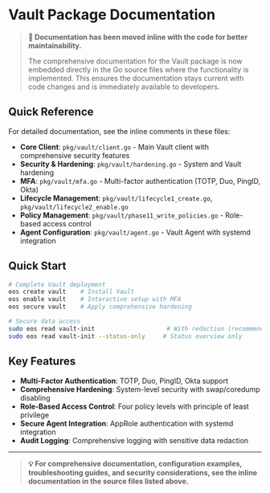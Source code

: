 # Vault Package Documentation

> **📝 Documentation has been moved inline with the code for better maintainability.**
> 
> The comprehensive documentation for the Vault package is now embedded directly in the Go source files where the functionality is implemented. This ensures the documentation stays current with code changes and is immediately available to developers.

## Quick Reference

For detailed documentation, see the inline comments in these files:

- **Core Client**: `pkg/vault/client.go` - Main Vault client with comprehensive security features
- **Security & Hardening**: `pkg/vault/hardening.go` - System and Vault hardening
- **MFA**: `pkg/vault/mfa.go` - Multi-factor authentication (TOTP, Duo, PingID, Okta)
- **Lifecycle Management**: `pkg/vault/lifecycle1_create.go`, `pkg/vault/lifecycle2_enable.go`
- **Policy Management**: `pkg/vault/phase11_write_policies.go` - Role-based access control
- **Agent Configuration**: `pkg/vault/agent.go` - Vault Agent with systemd integration

## Quick Start

```bash
# Complete Vault deployment
eos create vault    # Install Vault
eos enable vault    # Interactive setup with MFA
eos secure vault    # Apply comprehensive hardening

# Secure data access
sudo eos read vault-init                    # With redaction (recommended)
sudo eos read vault-init --status-only     # Status overview only
```

## Key Features

- **Multi-Factor Authentication**: TOTP, Duo, PingID, Okta support
- **Comprehensive Hardening**: System-level security with swap/coredump disabling
- **Role-Based Access Control**: Four policy levels with principle of least privilege
- **Secure Agent Integration**: AppRole authentication with systemd integration
- **Audit Logging**: Comprehensive logging with sensitive data redaction

---

> **💡 For comprehensive documentation, configuration examples, troubleshooting guides, and security considerations, see the inline documentation in the source files listed above.**
